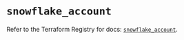 # `snowflake_account`

Refer to the Terraform Registry for docs: [`snowflake_account`](https://registry.terraform.io/providers/snowflake-labs/snowflake/0.84.0/docs/resources/account).
